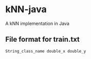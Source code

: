 # kNN-java
A kNN implementation in Java

## File format for train.txt

    String_class_name double_x double_y
